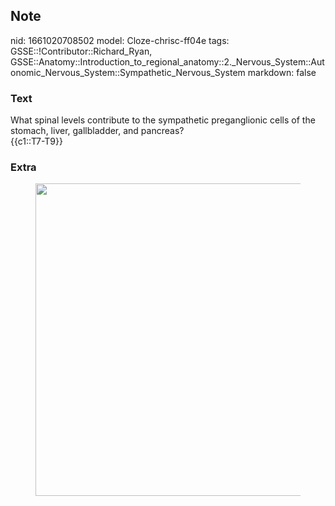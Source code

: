 ## Note
nid: 1661020708502
model: Cloze-chrisc-ff04e
tags: GSSE::!Contributor::Richard_Ryan, GSSE::Anatomy::Introduction_to_regional_anatomy::2._Nervous_System::Autonomic_Nervous_System::Sympathetic_Nervous_System
markdown: false

### Text
<div class="toggle">
  What spinal levels contribute to the sympathetic preganglionic
  cells of the stomach, liver, gallbladder, and pancreas?
</div>
<div class="toggle">
  {{c1::T7-T9}}
</div>

### Extra
<figure id="2344fe59-876a-44ef-9dbe-6bf2eb7f24fa" class="image">
  <a href= 
  "Sympathetic%20Nervous%20System%20c5175d8682a748a0b949604645b5a338/Untitled%203.png">
  <img style="width:500px" src= 
  "8157f5015eb275b501aa5e0e47a2f55419ea3bd2.png"></a>
</figure>
